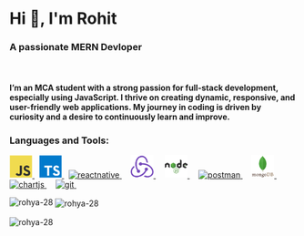 <h1 align="left">Hi 👋, I'm Rohit</h1>
<h3 align="left">A passionate MERN Devloper</h3>

<p align="left"> <a href="https://twitter.com/" target="blank"><img src="https://img.shields.io/twitter/follow/?logo=twitter&style=for-the-badge" alt="" /></a> </p>


<h4 align="left">I’m an MCA student with a strong passion for full-stack development, especially using JavaScript. I thrive on creating dynamic, responsive, and user-friendly web applications. My journey in coding is driven by curiosity and a desire to continuously learn and improve.</h4>
<p align="left">
 
</p>
<h3 align="left">Languages and Tools:</h3>
<p align="left">
  
  <a href="https://developer.mozilla.org/en-US/docs/Web/JavaScript" target="_blank" rel="noreferrer"> <img src="https://raw.githubusercontent.com/devicons/devicon/master/icons/javascript/javascript-original.svg" alt="javascript" width="40" height="40"/> </a>  &nbsp;
    <a href="https://www.typescriptlang.org/" target="_blank" rel="noreferrer"> <img src="https://raw.githubusercontent.com/devicons/devicon/master/icons/typescript/typescript-original.svg" alt="typescript" width="40" height="40"/> </a> &nbsp;
   <a href="https://reactnative.dev/" target="_blank" rel="noreferrer"> <img src="https://reactnative.dev/img/header_logo.svg" alt="reactnative" width="40" height="40"/> </a> &nbsp; &nbsp;
    <a href="https://redux.js.org" target="_blank" rel="noreferrer"> <img src="https://raw.githubusercontent.com/devicons/devicon/master/icons/redux/redux-original.svg" alt="redux" width="40" height="40"/> </a> &nbsp; &nbsp;
    <a href="https://nodejs.org" target="_blank" rel="noreferrer"> <img src="https://raw.githubusercontent.com/devicons/devicon/master/icons/nodejs/nodejs-original-wordmark.svg" alt="nodejs" width="40" height="40"/> </a> &nbsp; &nbsp;
    <a href="https://postman.com" target="_blank" rel="noreferrer"> <img src="https://www.vectorlogo.zone/logos/getpostman/getpostman-icon.svg" alt="postman" width="40" height="40"/> </a> &nbsp; &nbsp;
    <a href="https://www.mongodb.com/" target="_blank" rel="noreferrer"> <img src="https://raw.githubusercontent.com/devicons/devicon/master/icons/mongodb/mongodb-original-wordmark.svg" alt="mongodb" width="40" height="40"/> </a> &nbsp; &nbsp;
    <a href="https://www.chartjs.org" target="_blank" rel="noreferrer"> <img src="https://www.chartjs.org/media/logo-title.svg" alt="chartjs" width="40" height="40"/> </a> &nbsp; &nbsp;
    <a href="https://git-scm.com/" target="_blank" rel="noreferrer"> <img src="https://www.vectorlogo.zone/logos/git-scm/git-scm-icon.svg" alt="git" width="40" height="40"/> </a> &nbsp; &nbsp;
</p>


</p>





<p><img align="left" src="https://github-readme-stats.vercel.app/api/top-langs?username=rohya-28&show_icons=true&locale=en&layout=compact" alt="rohya-28" /></p>

<p>&nbsp;<img align="center" src="https://github-readme-stats.vercel.app/api?username=rohya-28&show_icons=true&locale=en" alt="rohya-28" /></p>

<p><img align="center" src="https://github-readme-streak-stats.herokuapp.com/?user=rohya-28&" alt="rohya-28" /></p> 
